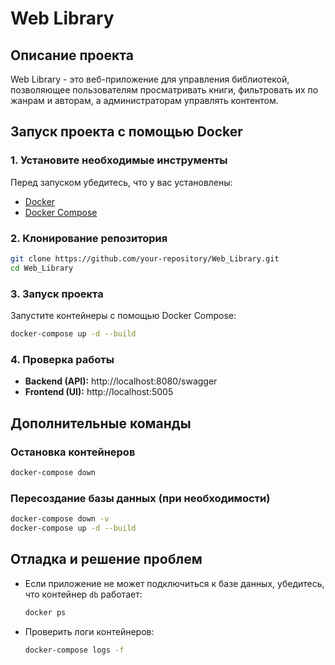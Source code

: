 # Web Library

## Описание проекта
Web Library - это веб-приложение для управления библиотекой, позволяющее пользователям просматривать книги, фильтровать их по жанрам и авторам, а администраторам управлять контентом.

## Запуск проекта с помощью Docker

### 1. Установите необходимые инструменты
Перед запуском убедитесь, что у вас установлены:
- [Docker](https://www.docker.com/)
- [Docker Compose](https://docs.docker.com/compose/install/)

### 2. Клонирование репозитория
```sh
git clone https://github.com/your-repository/Web_Library.git
cd Web_Library
```

### 3. Запуск проекта
Запустите контейнеры с помощью Docker Compose:
```sh
docker-compose up -d --build
```

### 4. Проверка работы
- **Backend (API):** http://localhost:8080/swagger
- **Frontend (UI):** http://localhost:5005

## Дополнительные команды

### Остановка контейнеров
```sh
docker-compose down
```

### Пересоздание базы данных (при необходимости)
```sh
docker-compose down -v
docker-compose up -d --build
```

## Отладка и решение проблем
- Если приложение не может подключиться к базе данных, убедитесь, что контейнер `db` работает:
  ```sh
  docker ps
  ```
- Проверить логи контейнеров:
  ```sh
  docker-compose logs -f
  ```
